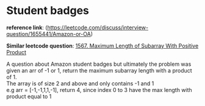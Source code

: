 # Student badges  
**reference link**: (https://leetcode.com/discuss/interview-question/1655441/Amazon-or-OA)  

**Similar leetcode question**: [1567. Maximum Length of Subarray With Positive Product](https://leetcode.com/problems/maximum-length-of-subarray-with-positive-product/)  

A question about Amazon student badges but ultimately the problem was given an arr of -1 or 1, return the maximum subarray length with a product of 1.  
The array is of size 2 and above and only contains -1 and 1  
e.g arr = [-1,-1,1,1,-1], return 4, since index 0 to 3 have the max length with product equal to 1  

